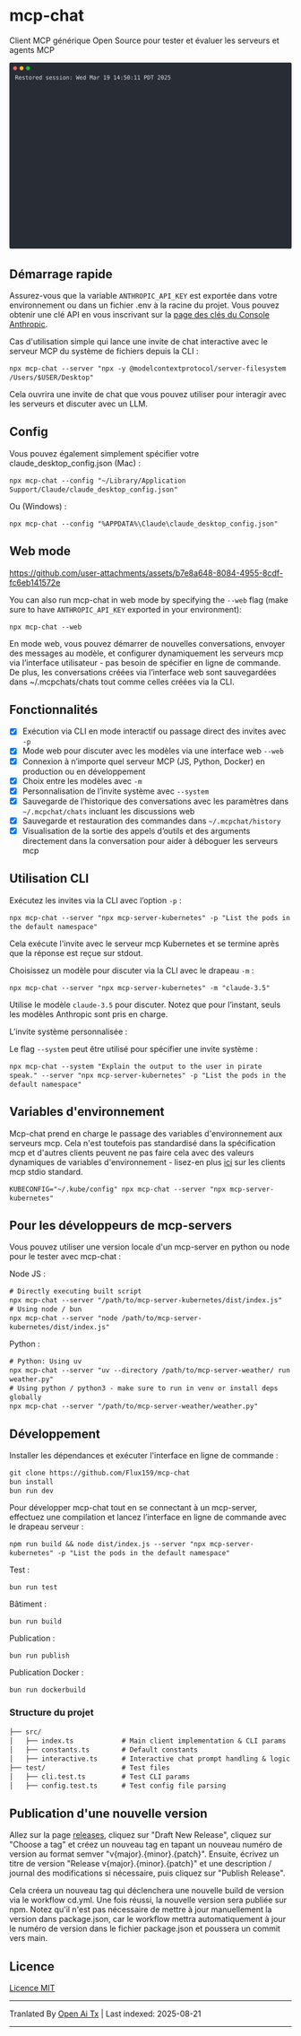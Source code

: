 # mcp-chat

Client MCP générique Open Source pour tester et évaluer les serveurs et agents MCP

<p align="center">
  <img width="600" src="https://raw.githubusercontent.com/Flux159/mcp-chat/refs/heads/main/mcpchat.svg">
</p>

## Démarrage rapide

Assurez-vous que la variable `ANTHROPIC_API_KEY` est exportée dans votre environnement ou dans un fichier .env à la racine du projet. Vous pouvez obtenir une clé API en vous inscrivant sur la [page des clés du Console Anthropic](https://console.anthropic.com/settings/keys).

Cas d'utilisation simple qui lance une invite de chat interactive avec le serveur MCP du système de fichiers depuis la CLI :

```shell
npx mcp-chat --server "npx -y @modelcontextprotocol/server-filesystem /Users/$USER/Desktop"
```

Cela ouvrira une invite de chat que vous pouvez utiliser pour interagir avec les serveurs et discuter avec un LLM.

## Config

Vous pouvez également simplement spécifier votre claude_desktop_config.json (Mac) :

```shell
npx mcp-chat --config "~/Library/Application Support/Claude/claude_desktop_config.json"
```

Ou (Windows) :

```shell
npx mcp-chat --config "%APPDATA%\Claude\claude_desktop_config.json"
```

## Web mode

https://github.com/user-attachments/assets/b7e8a648-8084-4955-8cdf-fc6eb141572e

You can also run mcp-chat in web mode by specifying the `--web` flag (make sure to have `ANTHROPIC_API_KEY` exported in your environment):

```shell
npx mcp-chat --web
```

En mode web, vous pouvez démarrer de nouvelles conversations, envoyer des messages au modèle, et configurer dynamiquement les serveurs mcp via l’interface utilisateur - pas besoin de spécifier en ligne de commande. De plus, les conversations créées via l’interface web sont sauvegardées dans ~/.mcpchats/chats tout comme celles créées via la CLI.

## Fonctionnalités

- [x] Exécution via CLI en mode interactif ou passage direct des invites avec `-p`
- [x] Mode web pour discuter avec les modèles via une interface web `--web`
- [x] Connexion à n’importe quel serveur MCP (JS, Python, Docker) en production ou en développement
- [x] Choix entre les modèles avec `-m`
- [x] Personnalisation de l’invite système avec `--system`
- [x] Sauvegarde de l’historique des conversations avec les paramètres dans `~/.mcpchat/chats` incluant les discussions web
- [x] Sauvegarde et restauration des commandes dans `~/.mcpchat/history`
- [x] Visualisation de la sortie des appels d’outils et des arguments directement dans la conversation pour aider à déboguer les serveurs mcp

## Utilisation CLI

Exécutez les invites via la CLI avec l’option `-p` :

```shell
npx mcp-chat --server "npx mcp-server-kubernetes" -p "List the pods in the default namespace"
```

Cela exécute l'invite avec le serveur mcp Kubernetes et se termine après que la réponse est reçue sur stdout.

Choisissez un modèle pour discuter via la CLI avec le drapeau `-m` :

```shell
npx mcp-chat --server "npx mcp-server-kubernetes" -m "claude-3.5"
```
Utilise le modèle `claude-3.5` pour discuter. Notez que pour l’instant, seuls les modèles Anthropic sont pris en charge.

L’invite système personnalisée :

Le flag `--system` peut être utilisé pour spécifier une invite système :


```shell
npx mcp-chat --system "Explain the output to the user in pirate speak." --server "npx mcp-server-kubernetes" -p "List the pods in the default namespace"
```

## Variables d'environnement

Mcp-chat prend en charge le passage des variables d'environnement aux serveurs mcp. Cela n'est toutefois pas standardisé dans la spécification mcp et d'autres clients peuvent ne pas faire cela avec des valeurs dynamiques de variables d'environnement - lisez-en plus [ici](https://github.com/Flux159/mcp-server-kubernetes/issues/148#issuecomment-2950181666) sur les clients mcp stdio standard.

```shell
KUBECONFIG="~/.kube/config" npx mcp-chat --server "npx mcp-server-kubernetes"
```

## Pour les développeurs de mcp-servers

Vous pouvez utiliser une version locale d'un mcp-server en python ou node pour le tester avec mcp-chat :

Node JS :

```shell
# Directly executing built script
npx mcp-chat --server "/path/to/mcp-server-kubernetes/dist/index.js"
# Using node / bun
npx mcp-chat --server "node /path/to/mcp-server-kubernetes/dist/index.js"
```
Python :


```shell
# Python: Using uv
npx mcp-chat --server "uv --directory /path/to/mcp-server-weather/ run weather.py"
# Using python / python3 - make sure to run in venv or install deps globally
npx mcp-chat --server "/path/to/mcp-server-weather/weather.py"
```

## Développement

Installer les dépendances et exécuter l'interface en ligne de commande :

```shell
git clone https://github.com/Flux159/mcp-chat
bun install
bun run dev
```

Pour développer mcp-chat tout en se connectant à un mcp-server, effectuez une compilation et lancez l’interface en ligne de commande avec le drapeau serveur :

```shell
npm run build && node dist/index.js --server "npx mcp-server-kubernetes" -p "List the pods in the default namespace"
```

Test :

```shell
bun run test
```
Bâtiment :


```shell
bun run build
```

Publication :

```shell
bun run publish
```

Publication Docker :

```shell
bun run dockerbuild
```

### Structure du projet

```
├── src/
│   ├── index.ts            # Main client implementation & CLI params
│   ├── constants.ts        # Default constants
│   ├── interactive.ts      # Interactive chat prompt handling & logic
├── test/                   # Test files
│   ├── cli.test.ts         # Test CLI params
│   ├── config.test.ts      # Test config file parsing
```

## Publication d'une nouvelle version

Allez sur la page [releases](https://github.com/Flux159/mcp-chat/releases), cliquez sur "Draft New Release", cliquez sur "Choose a tag" et créez un nouveau tag en tapant un nouveau numéro de version au format semver "v{major}.{minor}.{patch}". Ensuite, écrivez un titre de version "Release v{major}.{minor}.{patch}" et une description / journal des modifications si nécessaire, puis cliquez sur "Publish Release".

Cela créera un nouveau tag qui déclenchera une nouvelle build de version via le workflow cd.yml. Une fois réussi, la nouvelle version sera publiée sur npm. Notez qu'il n'est pas nécessaire de mettre à jour manuellement la version dans package.json, car le workflow mettra automatiquement à jour le numéro de version dans le fichier package.json et poussera un commit vers main.

## Licence

[Licence MIT](https://github.com/Flux159/mcp-chat/blob/main/LICENSE)



---


Tranlated By [Open Ai Tx](https://github.com/OpenAiTx/OpenAiTx) | Last indexed: 2025-08-21


---
